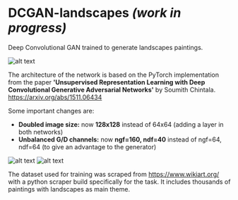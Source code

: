 # DCGAN-landscapes *(work in progress)*

Deep Convolutional GAN trained to generate landscapes paintings.

![alt text](https://github.com/4ndyparr/DCGAN-landscapes/blob/master/landscapes.png)

The architecture of the network is based on the PyTorch implementation from the paper **'Unsupervised Representation Learning with Deep Convolutional Generative Adversarial Networks'** by Soumith Chintala. https://arxiv.org/abs/1511.06434

Some important changes are:
  - **Doubled image size:** now **128x128** instead of 64x64 (adding a layer in both networks)
  - **Unbalanced G/D channels:** now **ngf=160, ndf=40** instead of ngf=64, ndf=64 (to give an advantage to the generator) 
  
![alt text](https://github.com/4ndyparr/DCGAN-landscapes/blob/master/Generator-128.png)
![alt text](https://github.com/4ndyparr/DCGAN-landscapes/blob/master/Discriminator-128.png)

The dataset used for training was scraped from https://www.wikiart.org/ with a python scraper build specifically for the task. It includes thousands of paintings with landscapes as main theme.



